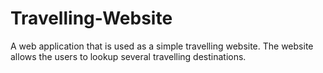 # Travelling-Website
 A web application that is used as a simple travelling  website. The website allows the users to lookup several travelling destinations.
